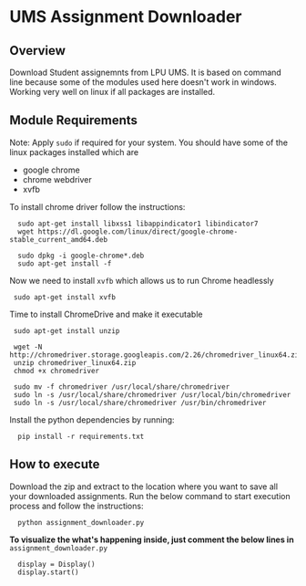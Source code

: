 # UMS Assignment Downloader

## Overview
Download Student assignemnts from LPU UMS. It is based on command line because some of the modules used here doesn't work in windows. Working very well on linux if all packages are installed.

## Module Requirements
Note: Apply ```sudo``` if required for your system.
You should have some of the linux packages installed which are
- google chrome
- chrome webdriver
- xvfb

To install chrome driver follow the instructions:
```
  sudo apt-get install libxss1 libappindicator1 libindicator7
  wget https://dl.google.com/linux/direct/google-chrome-stable_current_amd64.deb

  sudo dpkg -i google-chrome*.deb
  sudo apt-get install -f
 ```
 Now we need to install ```xvfb``` which allows us to run Chrome headlessly
 ```
  sudo apt-get install xvfb
 ```
 Time to install ChromeDrive and make it executable
 ```
  sudo apt-get install unzip

  wget -N http://chromedriver.storage.googleapis.com/2.26/chromedriver_linux64.zip
  unzip chromedriver_linux64.zip
  chmod +x chromedriver

  sudo mv -f chromedriver /usr/local/share/chromedriver
  sudo ln -s /usr/local/share/chromedriver /usr/local/bin/chromedriver
  sudo ln -s /usr/local/share/chromedriver /usr/bin/chromedriver
 ```
  Install the python dependencies by running:

```
  pip install -r requirements.txt
```
## How to execute
Download the zip and extract to the location where you want to save all your downloaded assignments. 
Run the below command to start execution process and follow the instructions:
```
  python assignment_downloader.py
  ```
**To visualize the what's happening inside, just comment the below lines in**  ```assignment_downloader.py```
```
  display = Display()
  display.start()
```
